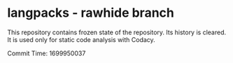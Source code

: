# langpacks - rawhide branch

This repository contains frozen state of the repository.
Its history is cleared. It is used only for static code
analysis with Codacy.

Commit Time: 1699950037